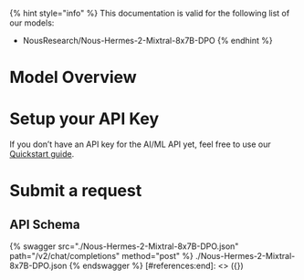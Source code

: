 [#references:start]: <> ({ "template": "openapi" })
{% hint style="info" %}
This documentation is valid for the following list of our models:
* NousResearch/Nous-Hermes-2-Mixtral-8x7B-DPO
{% endhint %}

# Model Overview


# Setup your API Key
If you don’t have an API key for the AI/ML API yet, feel free to use our [Quickstart guide](https://docs.aimlapi.com/quickstart/setting-up).

# Submit a request
## API Schema
{% swagger src="./Nous-Hermes-2-Mixtral-8x7B-DPO.json" path="/v2/chat/completions" method="post" %}
./Nous-Hermes-2-Mixtral-8x7B-DPO.json
{% endswagger %}
[#references:end]: <> ({})